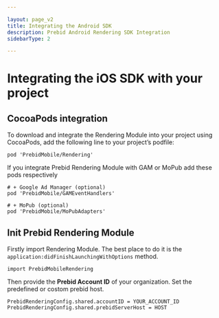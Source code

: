 ```yaml
---

layout: page_v2
title: Integrating the Android SDK
description: Prebid Android Rendering SDK Integration
sidebarType: 2

---
```


# Integrating the iOS SDK with your project

## CocoaPods integration

To download and integrate the Rendering Module into your project using CocoaPods, add the following line to your project’s podfile:

```
pod 'PrebidMobile/Rendering'
```

If you integrate Prebid Rendering Module with GAM or MoPub add these pods respectively

```
# + Google Ad Manager (optional)
pod 'PrebidMobile/GAMEventHandlers'

# + MoPub (optional)
pod 'PrebidMobile/MoPubAdapters'
```

## Init Prebid Rendering Module

Firstly import Rendering Module. The best place to do it is the `application:didFinishLaunchingWithOptions` method.


```
import PrebidMobileRendering
```

Then provide the **Prebid Account ID** of your organization. Set the predefined or costom prebid host.
 
```
PrebidRenderingConfig.shared.accountID = YOUR_ACCOUNT_ID
PrebidRenderingConfig.shared.prebidServerHost = HOST
```



